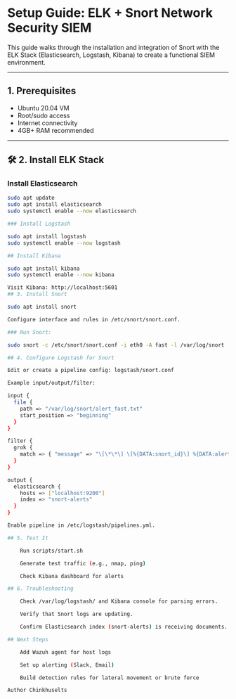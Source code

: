 # Setup Guide: ELK + Snort Network Security SIEM

This guide walks through the installation and integration of Snort with the ELK Stack (Elasticsearch, Logstash, Kibana) to create a functional SIEM environment.

---

## 1. Prerequisites

- Ubuntu 20.04 VM
- Root/sudo access
- Internet connectivity
- 4GB+ RAM recommended

---

## 🛠 2. Install ELK Stack

### Install Elasticsearch

```bash
sudo apt update
sudo apt install elasticsearch
sudo systemctl enable --now elasticsearch

### Install Logstash

sudo apt install logstash
sudo systemctl enable --now logstash

## Install Kibana

sudo apt install kibana
sudo systemctl enable --now kibana

Visit Kibana: http://localhost:5601
## 3. Install Snort

sudo apt install snort

Configure interface and rules in /etc/snort/snort.conf.

### Run Snort:

sudo snort -c /etc/snort/snort.conf -i eth0 -A fast -l /var/log/snort

## 4. Configure Logstash for Snort

Edit or create a pipeline config: logstash/snort.conf

Example input/output/filter:

input {
  file {
    path => "/var/log/snort/alert_fast.txt"
    start_position => "beginning"
  }
}

filter {
  grok {
    match => { "message" => "\[\*\*\] \[%{DATA:snort_id}\] %{DATA:alert_msg} \[\*\*\]" }
  }
}

output {
  elasticsearch {
    hosts => ["localhost:9200"]
    index => "snort-alerts"
  }
}

Enable pipeline in /etc/logstash/pipelines.yml.

## 5. Test It

    Run scripts/start.sh

    Generate test traffic (e.g., nmap, ping)

    Check Kibana dashboard for alerts

## 6. Troubleshooting

    Check /var/log/logstash/ and Kibana console for parsing errors.

    Verify that Snort logs are updating.

    Confirm Elasticsearch index (snort-alerts) is receiving documents.

## Next Steps

    Add Wazuh agent for host logs

    Set up alerting (Slack, Email)

    Build detection rules for lateral movement or brute force

Author Chinkhuselts
